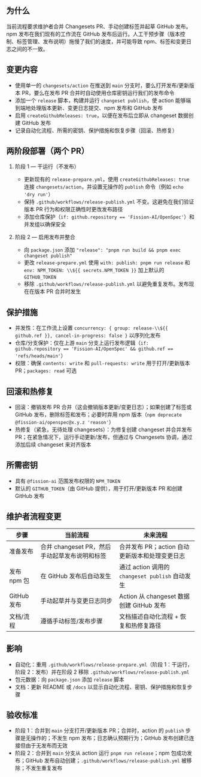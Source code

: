 ## 为什么
当前流程要求维护者合并 Changesets PR、手动创建标签并起草 GitHub 发布。npm 发布在我们现有的工作流在 GitHub 发布后运行。人工干预步骤（版本控制、标签管理、发布说明）拖慢了我们的速度，并可能导致 npm、标签和变更日志之间的不一致。

## 变更内容
- 使用单一的 `changesets/action` 在推送到 `main` 分支时，要么打开发布/更新版本 PR，要么在发布 PR 合并时自动使用仓库密钥运行我们的发布命令
- 添加一个 `release` 脚本，构建并运行 `changeset publish`，使 action 能够端到端地处理版本更新、变更日志提交、npm 发布和 GitHub 发布
- 启用 `createGithubReleases: true`，以便在发布后立即从 changeset 数据创建 GitHub 发布
- 记录自动化流程、所需的密钥、保护措施和恢复步骤（回滚、热修复）

## 两阶段部署（两个 PR）
1) 阶段 1 — 干运行（不发布）
   - 更新现有的 `release-prepare.yml`，使用 `createGithubReleases: true` 连接 `changesets/action`，并设置无操作的 `publish` 命令（例如 `echo 'dry run'`）
   - 保持 `.github/workflows/release-publish.yml` 不变。这避免在我们验证版本 PR 行为和权限正确性时更改发布路径
   - 添加仓库保护（`if: github.repository == 'Fission-AI/OpenSpec'`）和并发组以确保安全

2) 阶段 2 — 启用发布并整合
   - 向 `package.json` 添加 `"release": "pnpm run build && pnpm exec changeset publish"`
   - 更改 `release-prepare.yml` 使用 `with: publish: pnpm run release` 和 `env: NPM_TOKEN: \\${{ secrets.NPM_TOKEN }}` 加上默认的 `GITHUB_TOKEN`
   - 移除 `.github/workflows/release-publish.yml` 以避免重复发布。发布现在在版本 PR 合并时发生

## 保护措施
- 并发性：在工作流上设置 `concurrency: { group: release-\\${{ github.ref }}, cancel-in-progress: false }` 以序列化发布
- 仓库/分支保护：仅在上游 `main` 分支上运行发布逻辑（`if: github.repository == 'Fission-AI/OpenSpec' && github.ref == 'refs/heads/main'`）
- 权限：确保 `contents: write` 和 `pull-requests: write` 用于打开/更新版本 PR；`packages: read` 可选

## 回滚和热修复
- 回滚：撤销发布 PR 合并（这会撤销版本更新/变更日志）；如果创建了标签或 GitHub 发布，删除标签和发布；必要时弃用 npm 版本（`npm deprecate @fission-ai/openspec@x.y.z 'reason'`）
- 热修复（紧急，无待处理 changesets）：为修复创建 changeset 并合并发布 PR；在紧急情况下，运行手动更新/发布，但通过与 Changesets 协调，通过添加后续 changeset 来对齐版本

## 所需密钥
- 具有 `@fission-ai` 范围发布权限的 `NPM_TOKEN`
- 默认的 `GITHUB_TOKEN`（由 GitHub 提供），用于打开/更新版本 PR 和创建 GitHub 发布

## 维护者流程变更
| 步骤 | 当前流程 | 未来流程 |
| --- | --- | --- |
| 准备发布 | 合并 changeset PR，然后手动起草发布说明和标签 | 合并发布 PR；action 自动更新版本和处理变更日志 |
| 发布 npm 包 | 在 GitHub 发布后自动发生 | 通过 action 调用的 `changeset publish` 自动发生 |
| GitHub 发布 | 手动起草并与变更日志同步 | Action 从 changeset 数据创建 GitHub 发布 |
| 文档/流程 | 遵循手动标签/发布步骤 | 文档描述自动化流程 + 恢复和热修复路径 |

## 影响
- 自动化：重用 `.github/workflows/release-prepare.yml`（阶段 1：干运行，阶段 2：发布）并在阶段 2 移除 `.github/workflows/release-publish.yml`
- 包元数据：向 `package.json` 添加 `release` 脚本
- 文档：更新 README 或 `/docs` 以显示自动化流程、密钥、保护措施和恢复步骤

## 验收标准
- 阶段 1：合并到 `main` 分支打开/更新版本 PR；合并时，action 的 `publish` 步骤是无操作的；不发生 npm 发布；日志确认预期行为；GitHub 发布创建已连接但由于无发布而无效
- 阶段 2：合并到 `main` 分支从 action 运行 `pnpm run release`；npm 包成功发布；GitHub 发布自动创建；`.github/workflows/release-publish.yml` 被移除；不发生重复发布